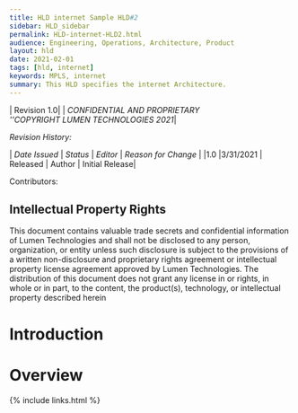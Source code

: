 ```yaml
---
title: HLD internet Sample HLD#2
sidebar: HLD_sidebar
permalink: HLD-internet-HLD2.html
audience: Engineering, Operations, Architecture, Product
layout: hld
date: 2021-02-01
tags: [hld, internet]
keywords: MPLS, internet
summary: This HLD specifies the internet Architecture.
---
```


|  Revision 1.0|
| *CONFIDENTIAL AND PROPRIETARY<br> ''COPYRIGHT LUMEN TECHNOLOGIES 2021*|


*Revision History:*

| *Date Issued* | *Status* | *Editor* | *Reason for Change* |
|1.0 |3/31/2021 | Released | Author | Initial Release|

 Contributors:

## Intellectual Property Rights

This document contains valuable trade secrets and confidential information of Lumen Technologies and shall not be disclosed to any person, organization, or entity unless such disclosure is subject to the provisions of a written non-disclosure and proprietary rights agreement or intellectual property license agreement approved by Lumen Technologies. The distribution of this document does not grant any license in or rights, in whole or in part, to the content, the product(s), technology, or intellectual property described herein


# Introduction

# Overview


{% include links.html %}
